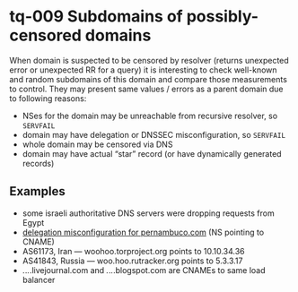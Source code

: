 # tq-009 Subdomains of possibly-censored domains

When domain is suspected to be censored by resolver (returns unexpected error
or unexpected RR for a query) it is interesting to check well-known and random
subdomains of this domain and compare those measurements to control. They may
present same values / errors as a parent domain due to following reasons:

- NSes for the domain may be unreachable from recursive resolver, so `SERVFAIL`
- domain may have delegation or DNSSEC misconfiguration, so `SERVFAIL`
- whole domain may be censored via DNS
- domain may have actual “star” record (or have dynamically generated records)

## Examples
- some israeli authoritative DNS servers were dropping requests from Egypt
- [delegation misconfiguration for pernambuco.com](https://ooni.torproject.org/post/not-quite-network-censorship/) (NS pointing to CNAME)
- AS61173, Iran — woohoo.torproject.org points to 10.10.34.36
- AS41843, Russia — woo.hoo.rutracker.org points to 5.3.3.17
- *.*.*.*.livejournal.com and *.*.*.*.blogspot.com are CNAMEs to same load balancer
